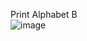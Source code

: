 Print Alphabet B  
![image](https://user-images.githubusercontent.com/93179435/154677926-ca111bae-826c-40e6-bae1-99dc9f147d40.png)
